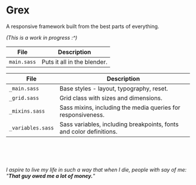Grex
====
A responsive framework built from the best parts of everything.

_(This is a work in progress :^)_


| File | Description |
| ---- | ----------- |
| `main.sass` | Puts it all in the blender. |



| File | Description |
| ---- | ----------- |
| `_main.sass` | Base styles - layout, typography, reset. |
| `_grid.sass` | Grid class with sizes and dimensions. |
| `_mixins.sass` | Sass mixins, including the media queries for responsiveness. |
| `_variables.sass` | Sass variables, including breakpoints, fonts and color definitions. |
<br />
<br />
<br />

_I aspire to live my life in such a way that when I die, people with say of me: "<b>That guy owed me a lot of money.</b>"_
